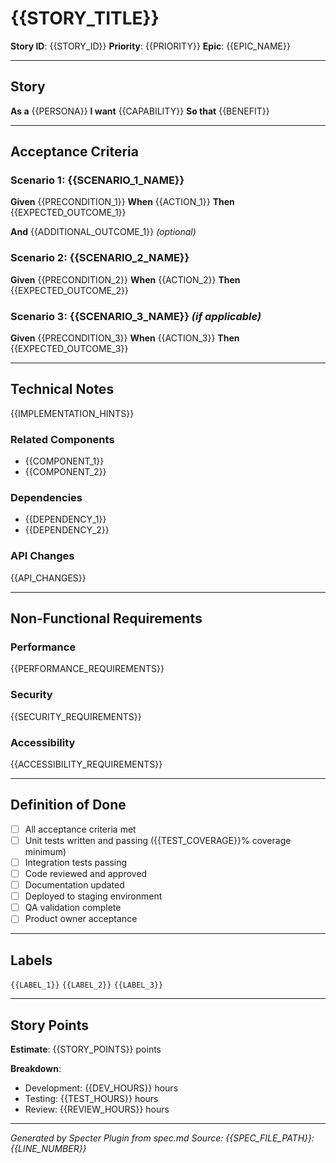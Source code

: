# {{STORY_TITLE}}

**Story ID**: {{STORY_ID}}
**Priority**: {{PRIORITY}}
**Epic**: {{EPIC_NAME}}

---

## Story

**As a** {{PERSONA}}
**I want** {{CAPABILITY}}
**So that** {{BENEFIT}}

---

## Acceptance Criteria

### Scenario 1: {{SCENARIO_1_NAME}}

**Given** {{PRECONDITION_1}}
**When** {{ACTION_1}}
**Then** {{EXPECTED_OUTCOME_1}}

**And** {{ADDITIONAL_OUTCOME_1}} _(optional)_

### Scenario 2: {{SCENARIO_2_NAME}}

**Given** {{PRECONDITION_2}}
**When** {{ACTION_2}}
**Then** {{EXPECTED_OUTCOME_2}}

### Scenario 3: {{SCENARIO_3_NAME}} _(if applicable)_

**Given** {{PRECONDITION_3}}
**When** {{ACTION_3}}
**Then** {{EXPECTED_OUTCOME_3}}

---

## Technical Notes

{{IMPLEMENTATION_HINTS}}

### Related Components
- {{COMPONENT_1}}
- {{COMPONENT_2}}

### Dependencies
- {{DEPENDENCY_1}}
- {{DEPENDENCY_2}}

### API Changes
{{API_CHANGES}}

---

## Non-Functional Requirements

### Performance
{{PERFORMANCE_REQUIREMENTS}}

### Security
{{SECURITY_REQUIREMENTS}}

### Accessibility
{{ACCESSIBILITY_REQUIREMENTS}}

---

## Definition of Done

- [ ] All acceptance criteria met
- [ ] Unit tests written and passing ({{TEST_COVERAGE}}% coverage minimum)
- [ ] Integration tests passing
- [ ] Code reviewed and approved
- [ ] Documentation updated
- [ ] Deployed to staging environment
- [ ] QA validation complete
- [ ] Product owner acceptance

---

## Labels

`{{LABEL_1}}` `{{LABEL_2}}` `{{LABEL_3}}`

---

## Story Points

**Estimate**: {{STORY_POINTS}} points

**Breakdown**:
- Development: {{DEV_HOURS}} hours
- Testing: {{TEST_HOURS}} hours
- Review: {{REVIEW_HOURS}} hours

---

_Generated by Specter Plugin from spec.md_
_Source: {{SPEC_FILE_PATH}}:{{LINE_NUMBER}}_
